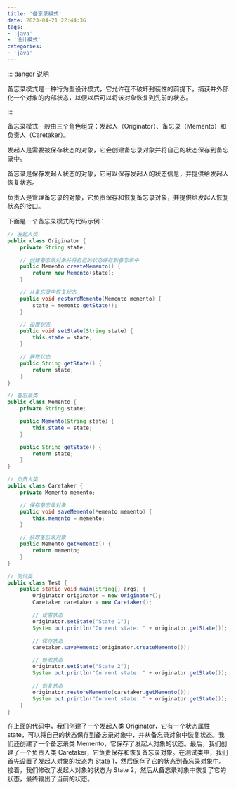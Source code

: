 ```yaml
---
title: '备忘录模式'
date: 2023-04-21 22:44:36
tags:
- 'java'
- '设计模式'
categories:
- 'java'
---
```


::: danger 说明

备忘录模式是一种行为型设计模式，它允许在不破坏封装性的前提下，捕获并外部化一个对象的内部状态，以便以后可以将该对象恢复到先前的状态。

:::

<!-- more -->
备忘录模式一般由三个角色组成：发起人（Originator）、备忘录（Memento）和负责人（Caretaker）。

发起人是需要被保存状态的对象，它会创建备忘录对象并将自己的状态保存到备忘录中。

备忘录是保存发起人状态的对象，它可以保存发起人的状态信息，并提供给发起人恢复状态。

负责人是管理备忘录的对象，它负责保存和恢复备忘录对象，并提供给发起人恢复状态的接口。

下面是一个备忘录模式的代码示例：

```java
// 发起人类
public class Originator {
    private String state;

    // 创建备忘录对象并将自己的状态保存到备忘录中
    public Memento createMemento() {
        return new Memento(state);
    }

    // 从备忘录中恢复状态
    public void restoreMemento(Memento memento) {
        state = memento.getState();
    }

    // 设置状态
    public void setState(String state) {
        this.state = state;
    }

    // 获取状态
    public String getState() {
        return state;
    }
}

// 备忘录类
public class Memento {
    private String state;

    public Memento(String state) {
        this.state = state;
    }

    public String getState() {
        return state;
    }
}

// 负责人类
public class Caretaker {
    private Memento memento;

    // 保存备忘录对象
    public void saveMemento(Memento memento) {
        this.memento = memento;
    }

    // 获取备忘录对象
    public Memento getMemento() {
        return memento;
    }
}

// 测试类
public class Test {
    public static void main(String[] args) {
        Originator originator = new Originator();
        Caretaker caretaker = new Caretaker();

        // 设置状态
        originator.setState("State 1");
        System.out.println("Current state: " + originator.getState());

        // 保存状态
        caretaker.saveMemento(originator.createMemento());

        // 修改状态
        originator.setState("State 2");
        System.out.println("Current state: " + originator.getState());

        // 恢复状态
        originator.restoreMemento(caretaker.getMemento());
        System.out.println("Current state: " + originator.getState());
    }
}
```

在上面的代码中，我们创建了一个发起人类 Originator，它有一个状态属性 state，可以将自己的状态保存到备忘录对象中，并从备忘录对象中恢复状态。我们还创建了一个备忘录类 Memento，它保存了发起人对象的状态。最后，我们创建了一个负责人类 Caretaker，它负责保存和恢复备忘录对象。在测试类中，我们首先设置了发起人对象的状态为 State 1，然后保存了它的状态到备忘录对象中。接着，我们修改了发起人对象的状态为 State 2，然后从备忘录对象中恢复了它的状态，最终输出了当前的状态。


